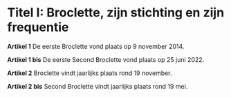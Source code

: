 # Titel I: Broclette, zijn stichting en zijn frequentie

**Artikel 1** De eerste Broclette vond plaats op 9 november 2014.

**Artikel 1 bis** De eerste Second Broclette vond plaats op 25 juni 2022.

**Artikel 2** Broclette vindt jaarlijks plaats rond 19 november.

**Artikel 2 bis** Second Broclette vindt jaarlijks plaats rond 19 mei.